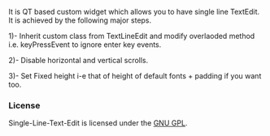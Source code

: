 It is QT based custom widget which allows you to have single line TextEdit. It is achieved by the following major steps.

1)- Inherit custom class from TextLineEdit and modify overlaoded method i.e. keyPressEvent to ignore enter key events.

2)- Disable horizontal and vertical scrolls.

3)- Set Fixed height i-e that of height of default fonts + padding if you want too.


<h3> License </h3>

Single-Line-Text-Edit is licensed under the <a href="http://www.gnu.org/licenses/gpl.html">GNU GPL</a>.
